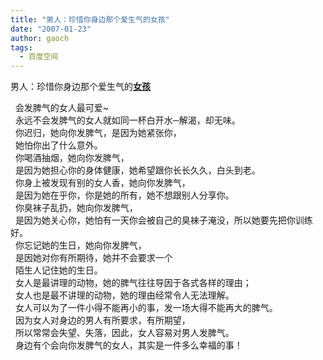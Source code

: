 ```yaml
---
title: "男人：珍惜你身边那个爱生气的女孩"
date: "2007-01-23"
author: gaoch
tags:
  - 百度空间
---
```


男人：珍惜你身边那个爱生气的<u>**女孩**</u>  
  
  会发脾气的女人最可爱~  
  永远不会发脾气的女人就如同一杯白开水─解渴，却无味。  
  你迟归，她向你发脾气，是因为她紧张你，  
  她怕你出了什么意外。  
  你喝酒抽烟，她向你发脾气，  
  是因为她担心你的身体健康，她希望跟你长长久久，白头到老。  
  你身上被发现有别的女人香，她向你发脾气，  
  是因为她在乎你，你是她的所有，她不想跟别人分享你。  
  你臭袜子乱扔，她向你发脾气，  
  是因为她关心你，她怕有一天你会被自己的臭袜子淹没，所以她要先把你训练好。  
  你忘记她的生日，她向你发脾气，  
  是因她对你有所期待，她并不会要求一个  
  陌生人记住她的生日。  
  女人是最讲理的动物，她的脾气往往导因于各式各样的理由；  
  女人也是最不讲理的动物，她的理由经常令人无法理解。  
  女人可以为了一件小得不能再小的事，发一场大得不能再大的脾气。  
  因为女人对身边的男人有所要求，有所期望，  
  所以常常会失望、失落，因此，女人容易对男人发脾气。  
  身边有个会向你发脾气的女人，其实是一件多么幸福的事！
